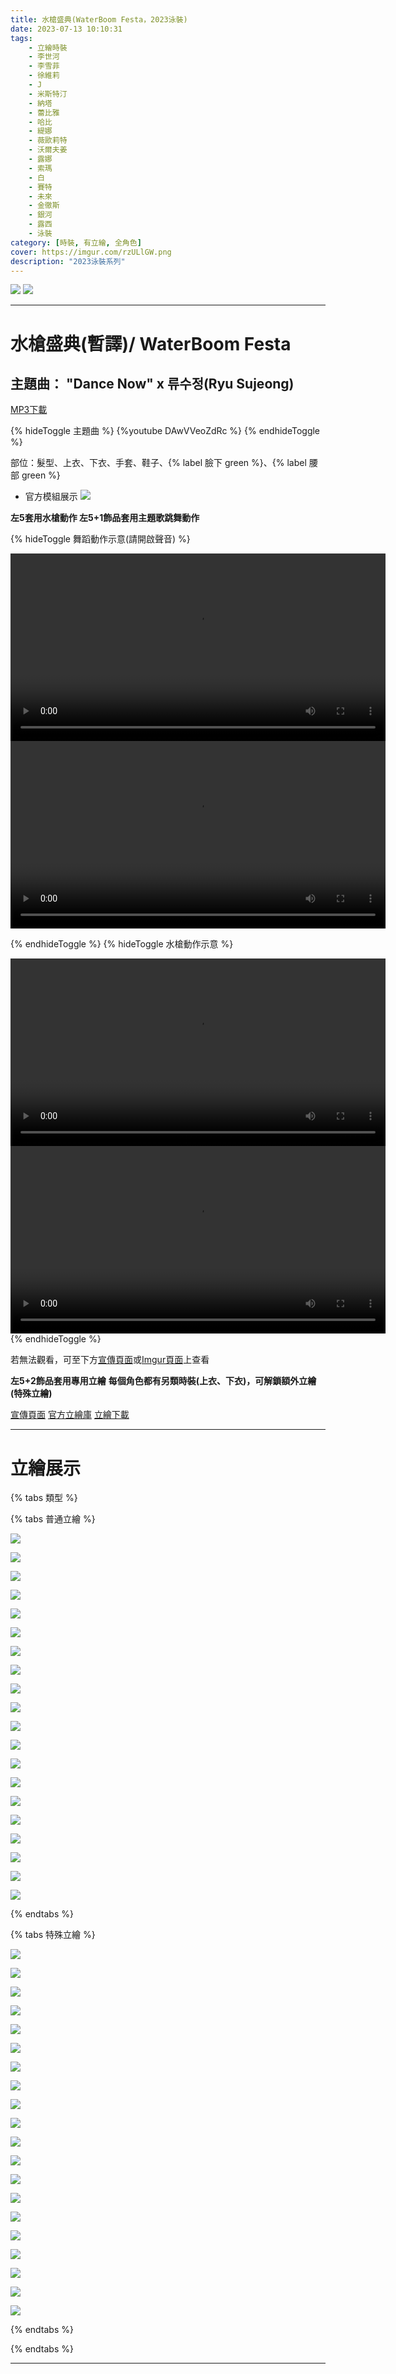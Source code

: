 ```yaml
---
title: 水槍盛典(WaterBoom Festa，2023泳裝)
date: 2023-07-13 10:10:31
tags:
    - 立繪時裝
    - 李世河
    - 李雪菲
    - 徐維莉
    - J
    - 米斯特汀
    - 納塔
    - 蕾比雅
    - 哈比
    - 緹娜
    - 薇歐莉特
    - 沃爾夫姜
    - 露娜
    - 索瑪
    - 白
    - 賽特
    - 未來
    - 金徹斯
    - 銀河
    - 露西
    - 泳裝
category: [時裝, 有立繪, 全角色]
cover: https://imgur.com/rzULlGW.png
description: "2023泳裝系列"
---
```


[![](https://imgur.com/jdDvzMEh.png)](https://imgur.com/jdDvzME.png)
[![](https://imgur.com/TaU1lFgh.png)](https://imgur.com/TaU1lFg.png)

---
# 水槍盛典(暫譯)/ WaterBoom Festa

## 主題曲： "Dance Now" x 류수정(Ryu Sujeong)
[MP3下載](https://closers.vod.nexoncdn.co.kr/event/2023/0713_event_BC377CF8306B8708/closers_2023summer_dancenow.zip)

{% hideToggle 主題曲 %}
{%youtube DAwVVeoZdRc %}
{% endhideToggle %}


部位：髮型、上衣、下衣、手套、鞋子、{% label 臉下 green %}、{% label 腰部 green %}

+ 官方模組展示
![](https://i.imgur.com/ufctiUc.png)

**左5套用水槍動作 左5+1飾品套用主題歌跳舞動作**

{% hideToggle 舞蹈動作示意(請開啟聲音) %}

<video height="300" controls="" preload="metadata" poster="" controlslist="nodownload" loop="">
    <source src="https://closers.vod.nexoncdn.co.kr/event/2023/0713_event_BC377CF8306B8708/CCFE192FD052804F.mp4" type="video/mp4">
</video>

<video height="300" controls="" preload="metadata" poster="" controlslist="nodownload" loop="">
    <source src="https://closers.vod.nexoncdn.co.kr/event/2023/0713_event_BC377CF8306B8708/CCFE292FD052804F.mp4" type="video/mp4">
</video>

{% endhideToggle %}
{% hideToggle 水槍動作示意 %}

<video height="300" controls="" preload="metadata" poster="" controlslist="nodownload" loop="">
    <source src="https://closers.vod.nexoncdn.co.kr/event/2023/0713_event_BC377CF8306B8708/CCFE392FD052804F.mp4" type="video/mp4">
</video>

<video height="300" controls="" preload="metadata" poster="" controlslist="nodownload" loop="">
    <source src="https://closers.vod.nexoncdn.co.kr/event/2023/0713_event_BC377CF8306B8708/CCFE492FD052804F.mp4" type="video/mp4">
</video>
{% endhideToggle %}

若無法觀看，可至下方[宣傳頁面](https://closers.nexon.com/Events2023/0713/Festa)或[Imgur頁面](https://imgur.com/a/kfii6OM)上查看

**左5+2飾品套用專用立繪**
**每個角色都有另類時裝(上衣、下衣)，可解鎖額外立繪(特殊立繪)**

[宣傳頁面](https://closers.nexon.com/Events2023/0713/Festa)
[官方立繪庫](https://closers.nexon.com/Pds/FanSiteKit)
[立繪下載](https://closers.vod.nexoncdn.co.kr/site/fansitekit/Closers_FansiteKit_WaterboomFesta_230713_9940CAA88B58FD9E.zip)


---
# 立繪展示

{% tabs 類型 %}
<!-- tab 普通角色立繪-->
{% tabs 普通立繪 %}
<!-- tab 李世河(Seha)-->
[![](https://i.imgur.com/ri1Rz32h.png)](https://i.imgur.com/ri1Rz32.png)
<!-- endtab -->
<!-- tab 李雪菲(Seulbi)-->
[![](https://i.imgur.com/mOqrpDqh.png)](https://i.imgur.com/mOqrpDq.png)
<!-- endtab -->
<!-- tab 徐維莉(Yuri)-->
[![](https://i.imgur.com/ek8cfDSh.png)](https://i.imgur.com/ek8cfDS.png)
<!-- endtab -->
<!-- tab J-->
[![](https://i.imgur.com/Gya49juh.png)](https://i.imgur.com/Gya49ju.png)
<!-- endtab -->
<!-- tab 米斯特汀(Tein)-->
[![](https://i.imgur.com/NwrIbb3h.png)](https://i.imgur.com/NwrIbb3.png)
<!-- endtab -->
<!-- tab 納塔(Nata)-->
[![](https://i.imgur.com/8b1EyAzh.png)](https://i.imgur.com/8b1EyAz.png)
<!-- endtab -->
<!-- tab 蕾比雅(Levia)-->
[![](https://i.imgur.com/d76UzvFh.png)](https://i.imgur.com/d76UzvF.png)
<!-- endtab -->
<!-- tab 哈比(Harpy)-->
[![](https://i.imgur.com/LXnQuZlh.png)](https://i.imgur.com/LXnQuZl.png)
<!-- endtab -->
<!-- tab 緹娜(Tina)-->
[![](https://i.imgur.com/1V7D17Th.png)](https://i.imgur.com/1V7D17T.png)
<!-- endtab -->
<!-- tab 薇歐莉特(Violet)-->
[![](https://i.imgur.com/wm8zn1rh.png)](https://i.imgur.com/wm8zn1r.png)
<!-- endtab -->
<!-- tab 沃爾夫姜(Wolfgang)-->
[![](https://i.imgur.com/Oc4ftzFh.png)](https://i.imgur.com/Oc4ftzF.png)
<!-- endtab -->
<!-- tab 露娜(Luna)-->
[![](https://i.imgur.com/xfKCNa6h.png)](https://i.imgur.com/xfKCNa6.png)
<!-- endtab -->
<!-- tab 索瑪(Soma)-->
[![](https://i.imgur.com/Qh9oThyh.png)](https://i.imgur.com/Qh9oThy.png)
<!-- endtab -->
<!-- tab 白(Bai)-->
[![](https://i.imgur.com/Ap0Csbch.png)](https://i.imgur.com/Ap0Csbc.png)
<!-- endtab -->
<!-- tab 賽特(Seth)-->
[![](https://i.imgur.com/zLzIOwth.png)](https://i.imgur.com/zLzIOwt.png)
<!-- endtab -->
<!-- tab 未來(Mirae)-->
[![](https://i.imgur.com/b0tPyqsh.png)](https://i.imgur.com/b0tPyqs.png)
<!-- endtab -->
<!-- tab 徹斯(Chulsoo)-->
[![](https://i.imgur.com/rdnDH7sh.png)](https://i.imgur.com/rdnDH7s.png)
<!-- endtab -->
<!-- tab 銀河(Eunha)-->
[![](https://i.imgur.com/WuPz0gOh.png)](https://i.imgur.com/WuPz0gO.png)
<!-- endtab -->
<!-- tab 露西(Lucy)-->
[![](https://i.imgur.com/PNWeMaOh.png)](https://i.imgur.com/PNWeMaO.png)
<!-- endtab -->
<!-- tab 愛里(Aeri)-->
[![](https://i.imgur.com/YFcvpm9h.png)](https://i.imgur.com/YFcvpm9.png)
<!-- endtab -->
{% endtabs %}
<!-- endtab -->

<!-- tab 特殊角色立繪-->
{% tabs 特殊立繪 %}
<!-- tab 李世河(Seha)-->
[![](https://i.imgur.com/fzKKWtKh.png)](https://i.imgur.com/fzKKWtK.png)
<!-- endtab -->
<!-- tab 李雪菲(Seulbi)-->
[![](https://i.imgur.com/1eUPtpTh.png)](https://i.imgur.com/1eUPtpT.png)
<!-- endtab -->
<!-- tab 徐維莉(Yuri)-->
[![](https://i.imgur.com/28dNhrAh.png)](https://i.imgur.com/28dNhrA.png)
<!-- endtab -->
<!-- tab J-->
[![](https://i.imgur.com/Yx1kQRnh.png)](https://i.imgur.com/Yx1kQRn.png)
<!-- endtab -->
<!-- tab 米斯特汀(Tein)-->
[![](https://i.imgur.com/YhxUqzUh.png)](https://i.imgur.com/YhxUqzU.png)
<!-- endtab -->
<!-- tab 納塔(Nata)-->
[![](https://i.imgur.com/sBaViEMh.png)](https://i.imgur.com/sBaViEM.png)
<!-- endtab -->
<!-- tab 蕾比雅(Levia)-->
[![](https://i.imgur.com/GjmmlhKh.png)](https://i.imgur.com/GjmmlhK.png)
<!-- endtab -->
<!-- tab 哈比(Harpy)-->
[![](https://i.imgur.com/ANLPwIWh.png)](https://i.imgur.com/ANLPwIW.png)
<!-- endtab -->
<!-- tab 緹娜(Tina)-->
[![](https://i.imgur.com/NdPiEwZh.png)](https://i.imgur.com/NdPiEwZ.png)
<!-- endtab -->
<!-- tab 薇歐莉特(Violet)-->
[![](https://i.imgur.com/3VNDw7ih.png)](https://i.imgur.com/3VNDw7i.png)
<!-- endtab -->
<!-- tab 沃爾夫姜(Wolfgang)-->
[![](https://i.imgur.com/DtbPeifh.png)](https://i.imgur.com/DtbPeif.png)
<!-- endtab -->
<!-- tab 露娜(Luna)-->
[![](https://i.imgur.com/idtm8xEh.png)](https://i.imgur.com/idtm8xE.png)
<!-- endtab -->
<!-- tab 索瑪(Soma)-->
[![](https://i.imgur.com/6zuR2Thh.png)](https://i.imgur.com/6zuR2Th.png)
<!-- endtab -->
<!-- tab 白(Bai)-->
[![](https://i.imgur.com/Sgt2Av5h.png)](https://i.imgur.com/Sgt2Av5.png)
<!-- endtab -->
<!-- tab 賽特(Seth)-->
[![](https://i.imgur.com/cqrYYZMh.png)](https://i.imgur.com/cqrYYZM.png)
<!-- endtab -->
<!-- tab 未來(Mirae)-->
[![](https://i.imgur.com/Ktfcej4h.png)](https://i.imgur.com/Ktfcej4.png)
<!-- endtab -->
<!-- tab 徹斯(Chulsoo)-->
[![](https://i.imgur.com/cB3VVbMh.png)](https://i.imgur.com/cB3VVbM.png)
<!-- endtab -->
<!-- tab 銀河(Eunha)-->
[![](https://i.imgur.com/fZOzMexh.png)](https://i.imgur.com/fZOzMex.png)
<!-- endtab -->
<!-- tab 露西(Lucy)-->
[![](https://i.imgur.com/T6pycrCh.png)](https://i.imgur.com/T6pycrC.png)
<!-- endtab -->
<!-- tab 愛里(Aeri)-->
[![](https://i.imgur.com/sb75ys8h.png)](https://i.imgur.com/sb75ys8.png)
<!-- endtab -->
{% endtabs %}
<!-- endtab -->

{% endtabs %}

---
